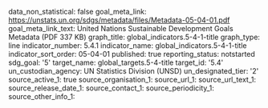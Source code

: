 data_non_statistical: false
goal_meta_link: https://unstats.un.org/sdgs/metadata/files/Metadata-05-04-01.pdf
goal_meta_link_text: United Nations Sustainable Development Goals Metadata (PDF 337
  KB)
graph_title: global_indicators.5-4-1-title
graph_type: line
indicator_number: 5.4.1
indicator_name: global_indicators.5-4-1-title
indicator_sort_order: 05-04-01
published: true
reporting_status: notstarted
sdg_goal: '5'
target_name: global_targets.5-4-title
target_id: '5.4'
un_custodian_agency: UN Statistics Division (UNSD)
un_designated_tier: '2'
source_active_1: true
source_organisation_1: 
source_url_1: 
source_url_text_1: 
source_release_date_1: 
source_contact_1: 
source_periodicity_1: 
source_other_info_1: 